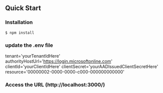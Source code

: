 ## Quick Start
### Installation

``` $ npm install ```

### update the .env file
tenant='yourTenantIdHere'
authorityHostUrl='https://login.microsoftonline.com'
clientId='yourClientIdHere'
clientSecret='yourAADIssuedClientSecretHere'
resource='00000002-0000-0000-c000-000000000000'

### Access the URL (http://localhost:3000/)


